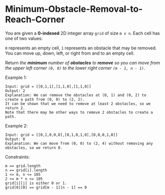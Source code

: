 # Minimum-Obstacle-Removal-to-Reach-Corner

You are given a **0-indexed** 2D integer array `grid` of size `m x n`. Each cell has one of two values:

`0` represents an empty cell,
`1` represents an obstacle that may be removed.
You can move up, down, left, or right from and to an empty cell.

Return _the **minimum** number of **obstacles** to **remove** so you can move from the upper left corner `(0, 0)` to the lower right corner `(m - 1, n - 1)`_.
 
 

Example 1:
```
Input: grid = [[0,1,1],[1,1,0],[1,1,0]]
Output: 2
Explanation: We can remove the obstacles at (0, 1) and (0, 2) to create a path from (0, 0) to (2, 2).
It can be shown that we need to remove at least 2 obstacles, so we return 2.
Note that there may be other ways to remove 2 obstacles to create a path.
```
Example 2:
```
Input: grid = [[0,1,0,0,0],[0,1,0,1,0],[0,0,0,1,0]]
Output: 0
Explanation: We can move from (0, 0) to (2, 4) without removing any obstacles, so we return 0.
``` 

Constraints:
```
m == grid.length
n == grid[i].length
1 <= m, n <= 105
2 <= m * n <= 105
grid[i][j] is either 0 or 1.
grid[0][0] == grid[m - 1][n - 1] == 0
```
